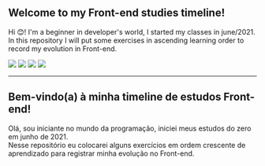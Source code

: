 ## Welcome to my Front-end studies timeline!

Hi :blush:! I'm a beginner in developer's world, I started my classes in june/2021.  
In this repository I will put some exercises in ascending learning order to record my evolution in Front-end.

<img src="https://img.shields.io/badge/CSS3-1572B6?style=for-the-badge&logo=css3&logoColor=white"/> <img src="https://img.shields.io/badge/HTML5-E34F26?style=for-the-badge&logo=html5&logoColor=white">
<img src = "https://img.shields.io/badge/JavaScript-F7DF1E?style=for-the-badge&logo=javascript&logoColor=black">
<img src = "https://img.shields.io/badge/React_Native-20232A?style=for-the-badge&logo=react&logoColor=61DAFB">

---

## Bem-vindo(a) à minha timeline de estudos Front-end!

Olá, sou iniciante no mundo da programação, iniciei meus estudos do zero em junho de 2021.   
Nesse repositório eu colocarei alguns exercícios em ordem crescente de aprendizado para registrar minha evolução no Front-end.
